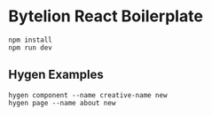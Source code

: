 # Bytelion React Boilerplate

```
npm install
npm run dev
```

## Hygen Examples

```
hygen component --name creative-name new
hygen page --name about new
```